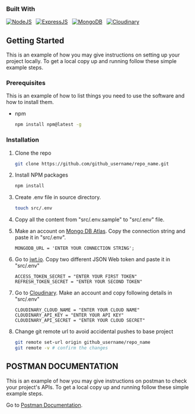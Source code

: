 ### Built With

[![NodeJS][Node.js]][Node-url] &nbsp;
[![ExpressJS][Express.js]][express-url] &nbsp;
[![MongoDB][mongo.db]][mongo-url] &nbsp;
[![Cloudinary][cloudinary]][cloudinary-url]


<!-- GETTING STARTED -->
## Getting Started

This is an example of how you may give instructions on setting up your project locally.
To get a local copy up and running follow these simple example steps.

### Prerequisites

This is an example of how to list things you need to use the software and how to install them.
* npm
  ```sh
  npm install npm@latest -g
  ```

### Installation

1. Clone the repo
   ```sh
   git clone https://github.com/github_username/repo_name.git
   ```
2. Install NPM packages
   ```sh
   npm install
   ```
3. Create .env file in source directory.
   ```sh
   touch src/.env
   ```
4. Copy all the content from "src/.env.sample" to "src/.env" file.
   
5. Make an account on [Mongo DB Atlas](https://www.mongodb.com/products/platform/atlas-database). Copy the connection string and paste it in "src/.env".
   ```
   MONGODB_URL = 'ENTER YOUR CONNECTION STRING';
   ```
6. Go to [jwt.io](https://jwt.io/). Copy two different JSON Web token and paste it in "src/.env"
   ```
   ACCESS_TOKEN_SECRET = "ENTER YOUR FIRST TOKEN"
   REFRESH_TOKEN_SECRET = "ENTER YOUR SECOND TOKEN"
   ```
7. Go to [Cloudinary](https://cloudinary.com/). Make an account and copy following details in "src/.env"
   ```
   CLOUDINARY_CLOUD_NAME = "ENTER YOUR CLOUD NAME"
   CLOUDINARY_API_KEY = "ENTER YOUR API KEY"
   CLOUDINARY_API_SECRET = "ENTER YOUR CLOUD SECRET"
   ```
8. Change git remote url to avoid accidental pushes to base project
   ```sh
   git remote set-url origin github_username/repo_name
   git remote -v # confirm the changes
   ```



## POSTMAN DOCUMENTATION

This is an example of how you may give instructions on postman to check your project's APIs.
To get a local copy up and running follow these simple example steps.

Go to [Postman Documentation](https://documenter.getpostman.com/view/32526585/2sAYBaApjZ).






  [Node.js]: https://img.shields.io/badge/node.js-096b02?style=for-the-badge&logo=node.js&logoColor=white
  [Node-url]: https://nodejs.org/en
  [Express.js]: https://img.shields.io/badge/express.js-010521?style=for-the-badge&logo=express&logoColor=white
  [express-url]: https://expressjs.com/
  [mongo.db]: https://img.shields.io/badge/mongo.db-011a0a?style=for-the-badge&logo=mongodb&logoColor=green
  [mongo-url]: https://www.mongodb.com/
  [cloudinary]: https://img.shields.io/badge/Cloudinary-4a0ee3?style=for-the-badge&logo=cloudinary&logoColor=white
  [cloudinary-url]: https://www.mongodb.com/
  

